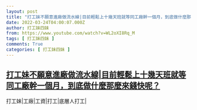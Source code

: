 ```yaml
---
layout: post
title: "打工妹不願意進廠做流水線|目前輕鬆上十幾天班就等同工廠幹一個月，到底做什麼那麼來錢快呢？"
date: 2022-03-24T04:00:07.000Z
author: 打工妹四妹
from: https://www.youtube.com/watch?v=WL2oXI8Rq_M
tags: [ 打工妹四妹 ]
comments: True
categories: [ 打工妹四妹 ]
---
```

<!--1648094407000-->
[打工妹不願意進廠做流水線|目前輕鬆上十幾天班就等同工廠幹一個月，到底做什麼那麼來錢快呢？](https://www.youtube.com/watch?v=WL2oXI8Rq_M)
------

<div>
打工妹|工廠|工資|打工|底層人打工|
</div>
